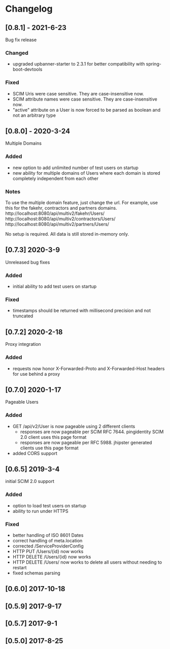 # Changelog

## [0.8.1] - 2021-6-23
Bug fix release

### Changed
- upgraded upbanner-starter to 2.3.1 for better compatibility with spring-boot-devtools

### Fixed
- SCIM Uris were case sensitive.  They are case-insensitive now.
- SCIM attribute names were case sensitive.  They are case-insensitive now.
- "active" attribute on a User is now forced to be parsed as boolean and not an arbitrary type

## [0.8.0] - 2020-3-24
Multiple Domains

### Added
- new option to add unlimited number of test users on startup
- new ability for multiple domains of Users where each domain is stored completely independent from each other

### Notes
To use the multiple domain feature, just change the url. For example, use this for the fakehr, contractors and partners domains.
http://localhost:8080/api/multiv2/fakehr/Users/
http://localhost:8080/api/multiv2/contractors/Users/
http://localhost:8080/api/multiv2/partners/Users/

No setup is required. All data is still stored in-memory only.

## [0.7.3] 2020-3-9
Unreleased bug fixes

### Added
- initial ability to add test users on startup

### Fixed
- timestamps should be returned with millisecond precision and not truncated

## [0.7.2] 2020-2-18
Proxy integration

### Added
- requests now honor X-Forwarded-Proto and X-Forwarded-Host headers for use behind a proxy

## [0.7.0] 2020-1-17
Pageable Users

### Added
- GET /api/v2/User is now pageable using 2 different clients
    - responses are now pageable per SCIM RFC 7644.  pingidentity SCIM 2.0 client uses this page format
    - responses are now pageable per RFC 5988. jhipster generated clients use this page format
- added CORS support

## [0.6.5] 2019-3-4
initial SCIM 2.0 support

### Added
- option to load test users on startup
- ability to run under HTTPS

### Fixed
- better handling of ISO 8601 Dates
- correct handling of meta.location
- corrected /ServiceProviderConfig
- HTTP PUT /Users/{id} now works
- HTTP DELETE /Users/{id} now works
- HTTP DELETE /Users/ now works to delete all users without needing to restart
- fixed schemas parsing

## [0.6.0] 2017-10-18

## [0.5.9] 2017-9-17

## [0.5.7] 2017-9-1

## [0.5.0] 2017-8-25
